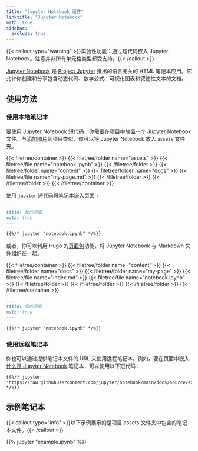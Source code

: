 ```yaml
---
title: "Jupyter Notebook 组件"
linktitle: "Jupyter Notebook"
math: true
sidebar:
  exclude: true
---
```


{{< callout type="warning" >}}实验性功能：通过短代码嵌入 Jupyter Notebook。注意并非所有单元格类型都受支持。{{< /callout >}}

[Jupyter Notebook](https://jupyter.org/) 是 [Project Jupyter](https://jupyter.org/) 推出的语言无关的 HTML 笔记本应用。它允许你创建和分享包含动态代码、数学公式、可视化图表和叙述性文本的文档。

<!--more-->

## 使用方法

### 使用本地笔记本

要使用 Jupyter Notebook 短代码，你需要在项目中放置一个 Jupyter Notebook 文件。与[添加图片](../../organize-files#add-images)到项目类似，你可以将 Jupyter Notebook 放入 `assets` 文件夹。

{{< filetree/container >}}
  {{< filetree/folder name="assets" >}}
    {{< filetree/file name="notebook.ipynb" >}}
  {{< /filetree/folder >}}
  {{< filetree/folder name="content" >}}
    {{< filetree/folder name="docs" >}}
        {{< filetree/file name="my-page.md" >}}
    {{< /filetree/folder >}}
  {{< /filetree/folder >}}
{{< /filetree/container >}}

使用 `jupyter` 短代码将笔记本嵌入页面：

```markdown {filename="content/docs/my-page.md"}
---
title: 我的页面
math: true
---

{{%/* jupyter "notebook.ipynb" */%}}
```

或者，你可以利用 Hugo 的[页面包][page-bundles]功能，将 Jupyter Notebook 与 Markdown 文件组织在一起。

{{< filetree/container >}}
  {{< filetree/folder name="content" >}}
    {{< filetree/folder name="docs" >}}
        {{< filetree/folder name="my-page" >}}
            {{< filetree/file name="index.md" >}}
            {{< filetree/file name="notebook.ipynb" >}}
        {{< /filetree/folder >}}
    {{< /filetree/folder >}}
  {{< /filetree/folder >}}
{{< /filetree/container >}}

```markdown {filename="content/docs/my-page/index.md"}
---
title: 我的页面
math: true
---

{{%/* jupyter "notebook.ipynb" */%}}
```

### 使用远程笔记本

你也可以通过提供笔记本文件的 URL 来使用远程笔记本。例如，要在页面中嵌入 [什么是 Jupyter Notebook](https://github.com/jupyter/notebook/blob/main/docs/source/examples/Notebook/What%20is%20the%20Jupyter%20Notebook.ipynb) 笔记本，可以使用以下短代码：

```
{{%/* jupyter "https://raw.githubusercontent.com/jupyter/notebook/main/docs/source/examples/Notebook/What%20is%20the%20Jupyter%20Notebook.ipynb" */%}}
```

## 示例笔记本

{{< callout type="info" >}}以下示例展示的是项目 assets 文件夹中包含的笔记本文件。{{< /callout >}}

{{% jupyter "example.ipynb" %}}

[page-bundles]: https://gohugo.io/content-management/page-bundles/#leaf-bundles